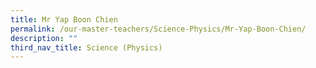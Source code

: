 ```yaml
---
title: Mr Yap Boon Chien
permalink: /our-master-teachers/Science-Physics/Mr-Yap-Boon-Chien/
description: ""
third_nav_title: Science (Physics)
---
```

